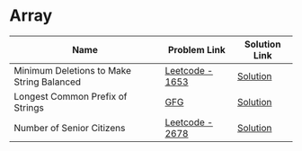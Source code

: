 # Array


| Name       | Problem Link                       | Solution Link                      |
|--------------------|------------------------------------|-----------------------------------|
| Minimum Deletions to Make String Balanced          | [Leetcode - 1653](https://leetcode.com/problems/minimum-deletions-to-make-string-balanced)                | [Solution](https://github.com/moinhameed27/Ultimate-DSA/blob/main/String/Minimum%20Deletions%20to%20Make%20String%20Balanced.cpp)              |
| Longest Common Prefix of Strings          | [GFG](https://www.geeksforgeeks.org/problems/longest-common-prefix-in-an-array5129/1)                | [Solution](https://github.com/moinhameed27/Ultimate-DSA/blob/main/String/Longest%20Common%20Prefix%20of%20Strings.cpp)              |
| Number of Senior Citizens          | [Leetcode - 2678](https://leetcode.com/problems/number-of-senior-citizens/description/)                | [Solution](https://github.com/moinhameed27/Ultimate-DSA/blob/main/String/Number%20of%20Senior%20Citizens.cpp)              |




